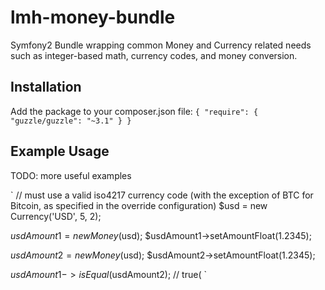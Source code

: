 lmh-money-bundle
================

Symfony2 Bundle wrapping common Money and Currency related needs such as integer-based math, currency codes, and money conversion.

Installation
------------
Add the package to your composer.json file: 
`{
    "require": {
        "guzzle/guzzle": "~3.1"
    }
}`

Example Usage
-------------

TODO: more useful examples

`
// must use a valid iso4217 currency code (with the exception of BTC for Bitcoin, as specified in the override configuration)
$usd = new Currency('USD', 5, 2);

$usdAmount1 = new Money($usd);
$usdAmount1->setAmountFloat(1.2345);

$usdAmount2 = new Money($usd);
$usdAmount2->setAmountFloat(1.2345);

$usdAmount1->isEqual($usdAmount2); // true(
`

